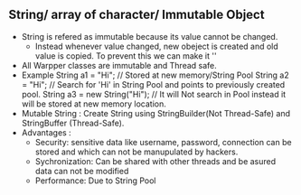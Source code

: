 ## String/ array of character/ Immutable Object
- String is refered as immutable because its value cannot be changed. 
	- Instead whenever value changed, new obeject is created and old value is copied. To prevent this we can make it ''
- All Warpper classes are immutable and Thread safe.
- Example
String a1 = "Hi"; // Stored at new memory/String Pool
String a2 = "Hi"; // Search for 'Hi' in String Pool and points to previously created pool.
String a3 = new String("Hi"); // It will Not search in Pool instead it will be stored at new memory location.
- Mutable String : Create String using StringBuilder(Not Thread-Safe) and StringBuffer (Thread-Safe).
- Advantages : 
	- Security: sensitive data like username, password, connection can be stored and which can not be manupulated by hackers.
	- Sychronization: Can be shared with other threads and be asured data can not be modified
	- Performance: Due to String Pool
